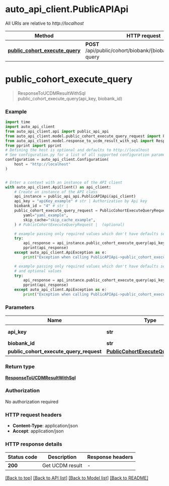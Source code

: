 # auto_api_client.PublicAPIApi

All URIs are relative to *http://localhost*

Method | HTTP request | Description
------------- | ------------- | -------------
[**public_cohort_execute_query**](PublicAPIApi.md#public_cohort_execute_query) | **POST** /api/public/cohort/biobank/{biobankId}/execute-query | 


# **public_cohort_execute_query**
> ResponseToUCDMResultWithSql public_cohort_execute_query(api_key, biobank_id)



### Example


```python
import time
import auto_api_client
from auto_api_client.api import public_api_api
from auto_api_client.model.public_cohort_execute_query_request import PublicCohortExecuteQueryRequest
from auto_api_client.model.response_to_ucdm_result_with_sql import ResponseToUCDMResultWithSql
from pprint import pprint
# Defining the host is optional and defaults to http://localhost
# See configuration.py for a list of all supported configuration parameters.
configuration = auto_api_client.Configuration(
    host = "http://localhost"
)


# Enter a context with an instance of the API client
with auto_api_client.ApiClient() as api_client:
    # Create an instance of the API class
    api_instance = public_api_api.PublicAPIApi(api_client)
    api_key = "apiKey_example" # str | Authorization by Api key
    biobank_id = "4" # str | 
    public_cohort_execute_query_request = PublicCohortExecuteQueryRequest(
        yaml="yaml_example",
        skip_cache="skip_cache_example",
    ) # PublicCohortExecuteQueryRequest |  (optional)

    # example passing only required values which don't have defaults set
    try:
        api_response = api_instance.public_cohort_execute_query(api_key, biobank_id)
        pprint(api_response)
    except auto_api_client.ApiException as e:
        print("Exception when calling PublicAPIApi->public_cohort_execute_query: %s\n" % e)

    # example passing only required values which don't have defaults set
    # and optional values
    try:
        api_response = api_instance.public_cohort_execute_query(api_key, biobank_id, public_cohort_execute_query_request=public_cohort_execute_query_request)
        pprint(api_response)
    except auto_api_client.ApiException as e:
        print("Exception when calling PublicAPIApi->public_cohort_execute_query: %s\n" % e)
```


### Parameters

Name | Type | Description  | Notes
------------- | ------------- | ------------- | -------------
 **api_key** | **str**| Authorization by Api key |
 **biobank_id** | **str**|  |
 **public_cohort_execute_query_request** | [**PublicCohortExecuteQueryRequest**](PublicCohortExecuteQueryRequest.md)|  | [optional]

### Return type

[**ResponseToUCDMResultWithSql**](ResponseToUCDMResultWithSql.md)

### Authorization

No authorization required

### HTTP request headers

 - **Content-Type**: application/json
 - **Accept**: application/json


### HTTP response details

| Status code | Description | Response headers |
|-------------|-------------|------------------|
**200** | Get UCDM result |  -  |

[[Back to top]](#) [[Back to API list]](../README.md#documentation-for-api-endpoints) [[Back to Model list]](../README.md#documentation-for-models) [[Back to README]](../README.md)

